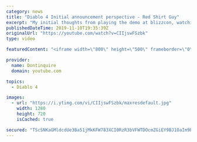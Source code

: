 ```yaml
---
category: news
title: "Diablo 4 Initial announcement perspective - Red Shirt Guy"
excerpt: "My initial thoughts from playing the demo at blizzcon, watching the developer interviews, and listening to the wacky Q&A from the systems and features panel."
publishedDateTime: 2019-11-10T19:35:39Z
originalUrl: "https://youtube.com/watch?v=CIIjswFSzbk"
type: video

featuredContent: "<iframe width=\"800\" height=\"500\" frameborder=\"0\" src=\"https://www.youtube.com/embed/CIIjswFSzbk\" allow=\"accelerometer; autoplay; encrypted-media; gyroscope; picture-in-picture\" allowfullscreen></iframe>"

provider:
  name: Dontinquire
  domain: youtube.com

topics:
  - Diablo 4

images:
  - url: "https://i.ytimg.com/vi/CIIjswFSzbk/maxresdefault.jpg"
    width: 1280
    height: 720
    isCached: true

secured: "TScSNKaGMldcdUe3Ba51jMkKFW783XCI0RzR3bVFWTDOcmZGiEY9BJ1OaIm9Pb4MggX3Eza9Rc98RMNfo6kkvOp1q7M3s+5cRB3jyZGnU8zb26KS15DV8v+OxhiYpT0jnaLWYxzQXCaanrJo0OcmLaevwnb56r2x8JcwEL9B8d8Z1UTDpOYwOFuPhZh2YlmT2Ha86PkSiutQHX8lMED20auen++iBtPte0EThN72TxfMwpvEg1J8ls6yGaJVHX2+iQUF3Qi5O+AK/msXUr82+zGrK3kvJeYRrc2aD90jNwlTINn79OYu1njLybrozA1xKrLUOh4PxmmgkE5CBGTakvkA/dThyKmVY2cwLvovkijJ0X/B0WgFbwSL/epyGhOg6tNLzPHREYyxTu74UTEE2xUFCfBozRDoj+eS2nBeUwjc/jwW1RMMVFnBC0yDNCuZ;AoSPsXScDTydA2KeGhxZ8w=="
---
```


